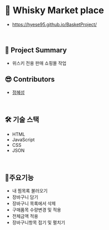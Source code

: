 # 🥃 Whisky Market place
- https://hyese95.github.io/BasketProject/
<br>

## 📃 Project Summary
- 위스키 전용 판매 쇼핑몰 작업  

## 😎 Contributors
- [정혜성](https://github.com/hyese95)
<br>

## 🛠 기술 스택
- HTML
- JavaScript
- CSS
- JSON
<br>

## 🔌주요기능
- 내 찜목록 불러오기
- 장바구니 담기
- 장바구니 목록에서 삭제
- 구매품목 수량변경 및 적용
- 전체금액 적용
- 장바구니항목 접기 및 펼치기